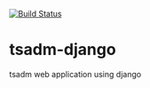 [![Build Status](https://travis-ci.org/jctincan/tsadm-django.svg?branch=master)](https://travis-ci.org/jctincan/tsadm-django)

# tsadm-django
tsadm web application using django
